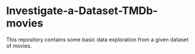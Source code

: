 # Investigate-a-Dataset-TMDb-movies

This repository contains some basic data exploration from a given dataset of movies.
